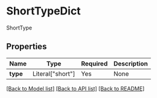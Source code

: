 # ShortTypeDict

ShortType

## Properties
| Name | Type | Required | Description |
| ------------ | ------------- | ------------- | ------------- |
**type** | Literal["short"] | Yes | None |


[[Back to Model list]](../../../README.md#models-v2-link) [[Back to API list]](../../../README.md#apis-v2-link) [[Back to README]](../../../README.md)

